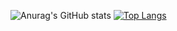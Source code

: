 ![Anurag's GitHub stats](https://github-readme-stats.vercel.app/api?username=JoshuaLim007&show_icons=true&theme=radical)
[![Top Langs](https://github-readme-stats.vercel.app/api/top-langs/?username=JoshuaLim007&layout=compact)](https://github.com/anuraghazra/github-readme-stats?theme=radical)

<!--

-->
